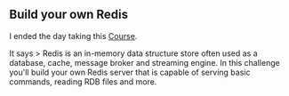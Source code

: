 ## Build your own Redis 

I ended the day taking this [Course](https://app.codecrafters.io/courses/redis/introduction?track=python). 

It says > Redis is an in-memory data structure store often used as a database, cache, message broker and streaming engine. In this challenge you'll build your own Redis server that is capable of serving basic commands, reading RDB files and more.

